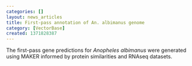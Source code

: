 ```yaml
---
categories: []
layout: news_articles
title: First-pass annotation of An. albimanus genome
category: [VectorBase]
created: 1371828387
---
```

The first-pass gene predictions for <em>Anopheles albimanus</em> were generated using MAKER informed by protein similarities and RNAseq datasets.
